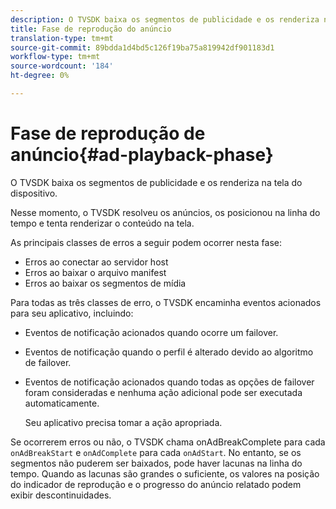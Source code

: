```yaml
---
description: O TVSDK baixa os segmentos de publicidade e os renderiza na tela do dispositivo.
title: Fase de reprodução do anúncio
translation-type: tm+mt
source-git-commit: 89bdda1d4bd5c126f19ba75a819942df901183d1
workflow-type: tm+mt
source-wordcount: '184'
ht-degree: 0%

---
```



# Fase de reprodução de anúncio{#ad-playback-phase}

O TVSDK baixa os segmentos de publicidade e os renderiza na tela do dispositivo.

Nesse momento, o TVSDK resolveu os anúncios, os posicionou na linha do tempo e tenta renderizar o conteúdo na tela.

As principais classes de erros a seguir podem ocorrer nesta fase:

* Erros ao conectar ao servidor host
* Erros ao baixar o arquivo manifest
* Erros ao baixar os segmentos de mídia

Para todas as três classes de erro, o TVSDK encaminha eventos acionados para seu aplicativo, incluindo:

* Eventos de notificação acionados quando ocorre um failover.
* Eventos de notificação quando o perfil é alterado devido ao algoritmo de failover.
* Eventos de notificação acionados quando todas as opções de failover foram consideradas e nenhuma ação adicional pode ser executada automaticamente.

   Seu aplicativo precisa tomar a ação apropriada.

Se ocorrerem erros ou não, o TVSDK chama onAdBreakComplete para cada `onAdBreakStart` e `onAdComplete` para cada `onAdStart`. No entanto, se os segmentos não puderem ser baixados, pode haver lacunas na linha do tempo. Quando as lacunas são grandes o suficiente, os valores na posição do indicador de reprodução e o progresso do anúncio relatado podem exibir descontinuidades.
